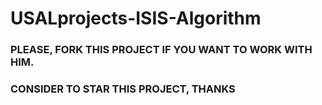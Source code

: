 # USALprojects-ISIS-Algorithm

### PLEASE, FORK THIS PROJECT IF YOU WANT TO WORK WITH HIM.
### CONSIDER TO STAR THIS PROJECT, THANKS
